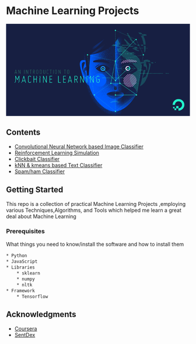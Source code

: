 # Machine Learning Projects

![ML](ml.png)

## Contents
* [Convolutional Neural Network based Image Classifier](TensorFlow_CNN)
* [Reinforcement Learning Simulation](Reinforcement_Learning_Simulation)
* [Clickbait Classifier](Clickbait_Classifier)
* [kNN & kmeans based Text Classifier](text_classification_kmeans)
* [Spam/ham Classifier](Spam_filter)

## Getting Started

This repo is a collection of practical Machine Learning Projects ,employing various Techniques,Algorithms, and Tools which helped me learn a great deal about Machine Learning

### Prerequisites

What things you need to know/install the software and how to install them

```
* Python
* JavaScript
* Libraries 
	* sklearn
	* numpy
	* nltk
* Framework
	* Tensorflow
```


## Acknowledgments

* [Coursera](https://www.coursera.org/)
* [SentDex](https://www.youtube.com/user/sentdex)

